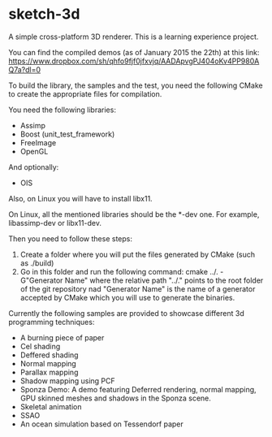 sketch-3d
=========

A simple cross-platform 3D renderer. This is a learning experience project.

You can find the compiled demos (as of January 2015 the 22th) at this link: https://www.dropbox.com/sh/qhfo9fjf0jfxvjq/AADApvgPJ404oKv4PP980AQ7a?dl=0

To build the library, the samples and the test, you need the following CMake to create the appropriate files for compilation.

You need the following libraries:
* Assimp
* Boost (unit\_test\_framework)
* FreeImage
* OpenGL

And optionally:
* OIS

Also, on Linux you will have to install libx11.

On Linux, all the mentioned libraries should be the \*-dev one. For example, libassimp-dev or libx11-dev.

Then you need to follow these steps:
1. Create a folder where you will put the files generated by CMake (such as ./build)
2. Go in this folder and run the following command: cmake ../. -G"Generator Name" where the relative path "../." points to the root folder of the git repository nad "Generator Name" is the name of a generator accepted by CMake which you will use to generate the binaries. 

Currently the following samples are provided to showcase different 3d programming techniques:
* A burning piece of paper
* Cel shading
* Deffered shading
* Normal mapping
* Parallax mapping
* Shadow mapping using PCF
* Sponza Demo: A demo featuring Deferred rendering, normal mapping, GPU skinned meshes and shadows in the Sponza scene.
* Skeletal animation
* SSAO
* An ocean simulation based on Tessendorf paper
